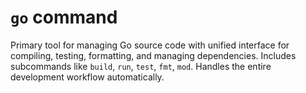 # `go` command

Primary tool for managing Go source code with unified interface for compiling, testing, formatting, and managing dependencies. Includes subcommands like `build`, `run`, `test`, `fmt`, `mod`. Handles the entire development workflow automatically.